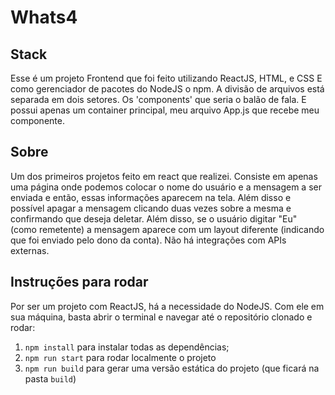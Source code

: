 # Whats4

## Stack
Esse é um projeto Frontend que foi feito utilizando ReactJS, HTML, e CSS
E como gerenciador de pacotes do NodeJS o npm. A divisão de arquivos está
separada em dois setores. Os 'components' que seria o balão de fala. E possui 
apenas um container principal, meu arquivo App.js que recebe meu componente.

## Sobre

Um dos primeiros projetos feito em react que realizei. Consiste em apenas uma 
página onde podemos colocar o nome do usuário e a mensagem a ser enviada e então,
essas informações aparecem na tela. Além disso e possível apagar a mensagem clicando
duas vezes sobre a mesma e confirmando que deseja deletar. Além disso, se o usuário digitar "Eu" (como remetente) a mensagem aparece com um layout diferente (indicando que foi enviado pelo dono da conta).  Não há integrações com APIs
externas.

## Instruções para rodar
Por ser um projeto com ReactJS, há a necessidade do NodeJS. Com ele em sua máquina, basta abrir o terminal e navegar até o repositório clonado e rodar:
1. `npm install` para instalar todas as dependências;
1. `npm run start` para rodar localmente o projeto
1. `npm run build` para gerar uma versão estática do projeto (que ficará na pasta `build`)